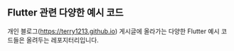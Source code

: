 ## Flutter 관련 다양한 예시 코드

개인 블로그(<https://terry1213.github.io>) 게시글에 올라가는 다양한 Flutter 예시 코드들은 올려두는 레포지터리입니다.
